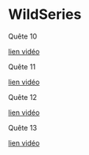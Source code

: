 # WildSeries

Quête 10

[lien vidéo](https://www.loom.com/share/f5beb15a23a041db886d5ee0a9377877)

Quête 11

[lien vidéo](https://www.loom.com/share/e20ce396cdd742d58103d0c97fedfeeb)

Quête 12

[lien vidéo](https://www.loom.com/share/75c97d1e5c2946ca96776d5e880650fc)

Quête 13

[lien vidéo](https://www.loom.com/share/f00a2efd4afe4be79cf0ffdab39e687c)
